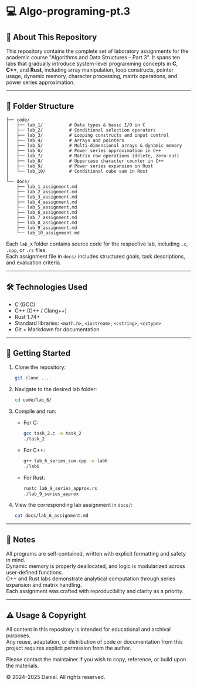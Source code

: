 # 💻 Algo-programing-pt.3

## 📖 About This Repository

This repository contains the complete set of laboratory assignments for the academic course "Algorithms and Data Structures – Part 3". It spans ten labs that gradually introduce system-level programming concepts in **C**, **C++**, and **Rust**, including array manipulation, loop constructs, pointer usage, dynamic memory, character processing, matrix operations, and power series approximation.

---

## 📁 Folder Structure

```
├── code/
│   ├── lab_1/          # Data types & basic I/O in C
│   ├── lab_2/          # Conditional selection operators
│   ├── lab_3/          # Looping constructs and input control
│   ├── lab_4/          # Arrays and pointers
│   ├── lab_5/          # Multi-dimensional arrays & dynamic memory
│   ├── lab_6/          # Power series approximation in C++
│   ├── lab_7/          # Matrix row operations (delete, zero-out)
│   ├── lab_8/          # Uppercase character counter in C++
│   ├── lab_9/          # Power series expansion in Rust
│   └── lab_10/         # Conditional cube sum in Rust
│
└── docs/
    ├── lab_1_assignment.md
    ├── lab_2_assignment.md
    ├── lab_3_assignment.md
    ├── lab_4_assignment.md
    ├── lab_5_assignment.md
    ├── lab_6_assignment.md
    ├── lab_7_assignment.md
    ├── lab_8_assignment.md
    ├── lab_9_assignment.md
    └── lab_10_assignment.md
```

Each `lab_X` folder contains source code for the respective lab, including `.c`, `.cpp`, or `.rs` files.  
Each assignment file in `docs/` includes structured goals, task descriptions, and evaluation criteria.

---

## 🛠 Technologies Used

- C (GCC)
- C++ (G++ / Clang++)
- Rust 1.74+
- Standard libraries: `<math.h>`, `<iostream>`, `<cstring>`, `<cctype>`
- Git + Markdown for documentation

---

## 🚀 Getting Started

1. Clone the repository:
   ```bash
   git clone ....
   ```

2. Navigate to the desired lab folder:
   ```bash
   cd code/lab_6/
   ```

3. Compile and run:
   - For C:
     ```bash
     gcc task_2.c -o task_2
     ./task_2
     ```
   - For C++:
     ```bash
     g++ lab_6_series_sum.cpp -o lab6
     ./lab6
     ```
   - For Rust:
     ```bash
     rustc lab_9_series_approx.rs
     ./lab_9_series_approx
     ```

4. View the corresponding lab assignment in `docs/`:
   ```bash
   cat docs/lab_6_assignment.md
   ```

---

## 📎 Notes

All programs are self-contained, written with explicit formatting and safety in mind.  
Dynamic memory is properly deallocated, and logic is modularized across user-defined functions.  
C++ and Rust labs demonstrate analytical computation through series expansion and matrix handling.  
Each assignment was crafted with reproducibility and clarity as a priority.

---

## ⚠️ Usage & Copyright

All content in this repository is intended for educational and archival purposes.  
Any reuse, adaptation, or distribution of code or documentation from this project requires explicit permission from the author.

Please contact the maintainer if you wish to copy, reference, or build upon the materials.

© 2024–2025 Daniel. All rights reserved.

